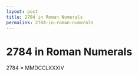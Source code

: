 ```yaml
---
layout: post
title: 2784 in Roman Numerals
permalink: 2784-in-roman-numerals
---
```


# 2784 in Roman Numerals

2784 = MMDCCLXXXIV
